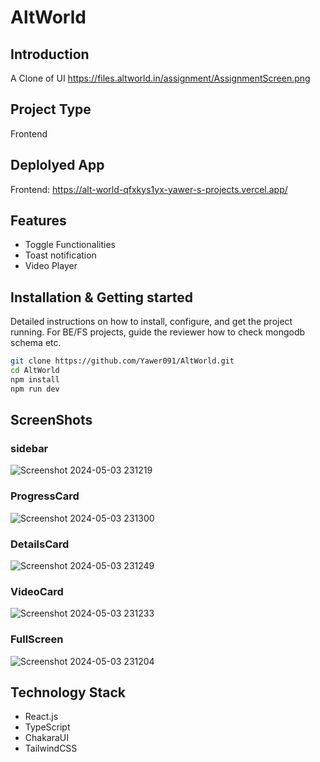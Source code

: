 # AltWorld

## Introduction
A Clone of UI https://files.altworld.in/assignment/AssignmentScreen.png
  
## Project Type
Frontend 

## Deplolyed App
Frontend: https://alt-world-qfxkys1yx-yawer-s-projects.vercel.app/


## Features

- Toggle Functionalities
- Toast notification
- Video Player



## Installation & Getting started
Detailed instructions on how to install, configure, and get the project running. For BE/FS projects, guide the reviewer how to check mongodb schema etc.

```bash
git clone https://github.com/Yawer091/AltWorld.git
cd AltWorld
npm install
npm run dev
```

## ScreenShots

### sidebar
![Screenshot 2024-05-03 231219](https://github.com/Yawer091/AltWorld/assets/151438698/81ed74f9-9d08-4b2b-9467-566dae0d9f57)

### ProgressCard
![Screenshot 2024-05-03 231300](https://github.com/Yawer091/AltWorld/assets/151438698/2a41dbcd-972e-48a8-a539-e232c0c43d2d)


### DetailsCard
![Screenshot 2024-05-03 231249](https://github.com/Yawer091/AltWorld/assets/151438698/2d3cf3c6-03fb-4a0a-b8dc-17278a14bbfb)

### VideoCard
![Screenshot 2024-05-03 231233](https://github.com/Yawer091/AltWorld/assets/151438698/34a042ac-639a-4efc-87d8-5eff40b9ad9a)

### FullScreen
![Screenshot 2024-05-03 231204](https://github.com/Yawer091/AltWorld/assets/151438698/b2ffba0a-9465-4586-8acc-663aa3794110)



## Technology Stack
- React.js
- TypeScript
- ChakaraUI
- TailwindCSS
